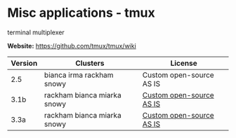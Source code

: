 # Misc applications - tmux

terminal multiplexer



**Website:** <https://github.com/tmux/tmux/wiki>

| Version | Clusters | License |
| ------- | -------- | ------- |
| 2.5 | bianca irma rackham snowy | Custom open-source AS IS |
| 3.1b | rackham bianca miarka snowy | [Custom open-source AS IS](https://raw.githubusercontent.com/tmux/tmux/master/COPYING) |
| 3.3a | rackham bianca miarka snowy | [Custom open-source AS IS](https://raw.githubusercontent.com/tmux/tmux/master/COPYING) |
